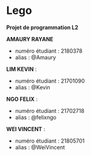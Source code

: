 # Lego

**Projet de programmation L2**

**AMAURY RAYANE**
*    numéro étudiant : 2180378
*    alias : @Amaury


**LIM KEVIN** : 
*    numéro étudiant : 21701090
*    alias : @Kevin

**NGO FELIX** :

*    numéro étudiant : 21702718
*    alias : @felixngo
    
**WEI VINCENT** :

*    numéro étudiant : 21805701
*    alias : @WeiVincent

